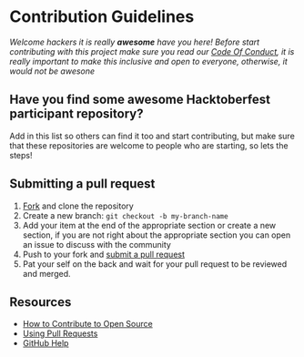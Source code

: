 # Contribution Guidelines

_Welcome hackers it is really **awesome** have you here! Before start contributing with this project make sure you read our [Code Of Conduct](https://github.com/OtacilioN/awesome-hacktoberfest-2018/blob/master/CODE_OF_CONDUCT.md), it is really important to make this inclusive and open to everyone, otherwise, it would not be awesone_

## Have you find some awesome Hacktoberfest participant repository?

Add in this list so others can find it too and start contributing, but make sure that these repositories are welcome to people who are starting, so lets the steps!

## Submitting a pull request

1. [Fork](https://github.com/OtacilioN/awesome-hacktoberfest-2018/fork) and clone the repository
1. Create a new branch: `git checkout -b my-branch-name`
1. Add your item at the end of the appropriate section or create a new section, if you are not right about the appropriate section you can open an issue to discuss with the community
1. Push to your fork and [submit a pull request](https://github.com/OtacilioN/awesome-hacktoberfest-2018/compare)
1. Pat your self on the back and wait for your pull request to be reviewed and merged.

## Resources

- [How to Contribute to Open Source](https://opensource.guide/how-to-contribute/)
- [Using Pull Requests](https://help.github.com/articles/about-pull-requests/)
- [GitHub Help](https://help.github.com)
